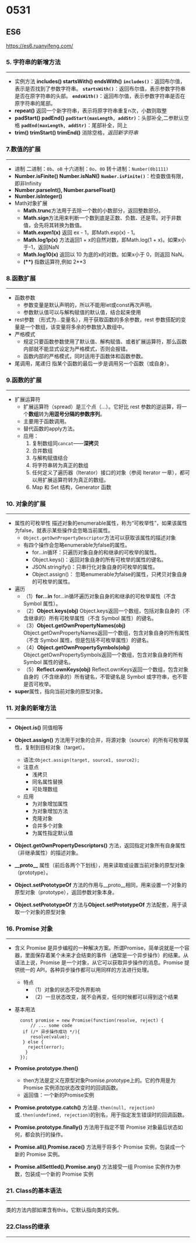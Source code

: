 # 0531

## ES6

<https://es6.ruanyifeng.com/>

### 5. 字符串的新增方法

___

- 实例方法 **includes() startsWith() endsWith()**
    **`includes()`**：返回布尔值，表示是否找到了参数字符串。
    **`startsWith()`**：返回布尔值，表示参数字符串是否在原字符串的头部。
    **`endsWith()`**：返回布尔值，表示参数字符串是否在原字符串的尾部。
- **repeat()**
    返回一个新字符串，表示将原字符串重复n次，小数则取整
- **padStart() padEnd()**
    **`padStart(maxLength, addStr)`**：头部补全,二参默认空格
    **`padEnd(maxLength, addStr)`**：尾部补全，同上
- **trim() trimStart() trimEnd()**
    消除空格，*返回新字符串*

### 7.数值的扩展

___

- 进制
    二进制：`0b`、`oB`
    十六进制：`0o`、`0O`
    转十进制：`Number(0b1111)`
- **Number.isFinite()   Number.isNaN()**
   **`Number.isFinite()`**：检查数值有限，即非Infinity
- **Number.parseInt(), Number.parseFloat()**
- **Number.isInteger()**
- Math对象扩展
  - **Math.trunc**方法用于去除一个数的小数部分，返回整数部分。
  - **Math.sign**方法用来判断一个数到底是正数、负数、还是零。对于非数值，会先将其转换为数值。
  - **Math.expm1(x)** 返回 ex - 1，即Math.exp(x) - 1。
  - **Math.log1p(x)** 方法返回1 + x的自然对数，即Math.log(1 + x)。如果x小于-1，返回NaN
  - **Math.log10(x)** 返回以 10 为底的x的对数。如果x小于 0，则返回 NaN。
  - **(\**)** 指数运算符,例如 2**3

### 8.函数扩展

___

- 函数参数
  - 参数变量是默认声明的，所以不能用let或const再次声明。
  - 参数默认值可以与解构赋值的默认值，结合起来使用
- rest参数
  （形式为...变量名），用于获取函数的多余参数，rest 参数搭配的变量是一个数组，该变量将多余的参数放入数组中。
- 严格模式
  - 规定只要函数参数使用了默认值、解构赋值、或者扩展运算符，那么函数内部就不能显式设定为严格模式，否则会报错。
  - 函数内部的严格模式，同时适用于函数体和函数参数。
- 尾调用，尾递归
  指某个函数的最后一步是调用另一个函数（或自身）。

### 9.函数的扩展

___

- 扩展运算符
  - 扩展运算符（spread）是三个点（...）。它好比 rest 参数的逆运算，将一个**数组**转为**用逗号分隔的参数序列**。
  - 主要用于函数调用。
  - 替代函数的apply方法。
  - 应用：
    1. 复制数组同`cancat`——**深拷贝**
    2. 合并数组
    3. 与解构赋值结合
    4. 将字符串转为真正的数组
    5. 任何定义了遍历器（Iterator）接口的对象（参阅 Iterator 一章），都可以用扩展运算符转为真正的数组。
    6. Map 和 Set 结构，Generator 函数

### 10. 对象的扩展

___

- 属性的可枚举性
  描述对象的enumerable属性，称为“可枚举性”，如果该属性为false，就表示某些操作会忽略当前属性。
  - `Object.getOwnPropertyDescriptor`方法可以获取该属性的描述对象
  - 有四个操作会忽略enumerable为false的属性。
    - for...in循环：只遍历对象自身的和继承的可枚举的属性。
    - Object.keys()：返回对象自身的所有可枚举的属性的键名。
    - JSON.stringify()：只串行化对象自身的可枚举的属性。
    - Object.assign()： 忽略enumerable为false的属性，只拷贝对象自身的可枚举的属性。
- 遍历
  - （1）**for...in**
    for...in循环遍历对象自身的和继承的可枚举属性（不含 Symbol 属性）。
  - （2）**Object.keys(obj)**
    Object.keys返回一个数组，包括对象自身的（不含继承的）所有可枚举属性（不含 Symbol 属性）的键名。
  - （3）**Object.getOwnPropertyNames(obj)**
    Object.getOwnPropertyNames返回一个数组，包含对象自身的所有属性（不含 Symbol 属性，但是包括不可枚举属性）的键名。
  - （4）**Object.getOwnPropertySymbols(obj)**
    Object.getOwnPropertySymbols返回一个数组，包含对象自身的所有 Symbol 属性的键名。
  - （5）**Reflect.ownKeys(obj)**
    Reflect.ownKeys返回一个数组，包含对象自身的（不含继承的）所有键名，不管键名是 Symbol 或字符串，也不管是否可枚举。
- **super**属性，指向当前对象的原型对象。
  
### 11. 对象的新增方法

___

- **Object.is()** 同值相等
- **Object.assign()** 方法用于对象的合并，将源对象（source）的所有可枚举属性，复制到目标对象（target）。
  - 语法:`Object.assign(target, source1, source2);`
  - 注意点
    - 浅拷贝
    - 同名属性替换
    - 可处理数组
  - 应用
    - 为对象增加属性
    - 为对象增加方法
    - 克隆对象
    - 合并多个对象
    - 为属性指定默认值

- **Object.getOwnPropertyDescriptors()** 方法，返回指定对象所有自身属性（非继承属性）的描述对象。
- **\_\_proto\_\_** 属性（前后各两个下划线），用来读取或设置当前对象的原型对象（prototype）。
- **Object.setPrototypeOf** 方法的作用与__proto__相同，用来设置一个对象的原型对象（prototype），返回参数对象本身。
- **Object.setPrototypeOf** 方法与**Object.setPrototypeOf** 方法配套，用于读取一个对象的原型对象

### 16. Promise 对象

___

- 含义
  Promise 是异步编程的一种解决方案。所谓Promise，简单说就是一个容器，里面保存着某个未来才会结束的事件（通常是一个异步操作）的结果。从语法上说，Promise 是一个对象，从它可以获取异步操作的消息。Promise 提供统一的 API，各种异步操作都可以用同样的方法进行处理。
  - 特点
    - （1）对象的状态不受外界影响
    - （2）一旦状态改变，就不会再变，任何时候都可以得到这个结果
- 基本用法
  
        const promise = new Promise(function(resolve, reject) {
            // ... some code
         if (/* 异步操作成功 */){
            resolve(value);
         } else {
           reject(error);
          }
        });

- **Promise.prototype.then()**
  - then方法是定义在原型对象Promise.prototype上的。它的作用是为 Promise 实例添加状态改变时的回调函数。
  - 返回值：一个新的Promise实例
- **Promise.prototype.catch()** 方法是`.then(null, rejection)`或`.then(undefined, rejection)`的别名，用于指定发生错误时的回调函数。
- **Promise.prototype.finally()** 方法用于指定不管 Promise 对象最后状态如何，都会执行的操作。
- **Promise.all()**,**Promise.race()** 方法用于将多个 Promise 实例，包装成一个新的 Promise 实例。
- **Promise.allSettled()**,**Promise.any()** 方法接受一组 Promise 实例作为参数，包装成一个新的 Promise 实例

### 21. Class的基本语法

___

类的方法内部如果含有this，它默认指向类的实例。

### 22.Class的继承

___
